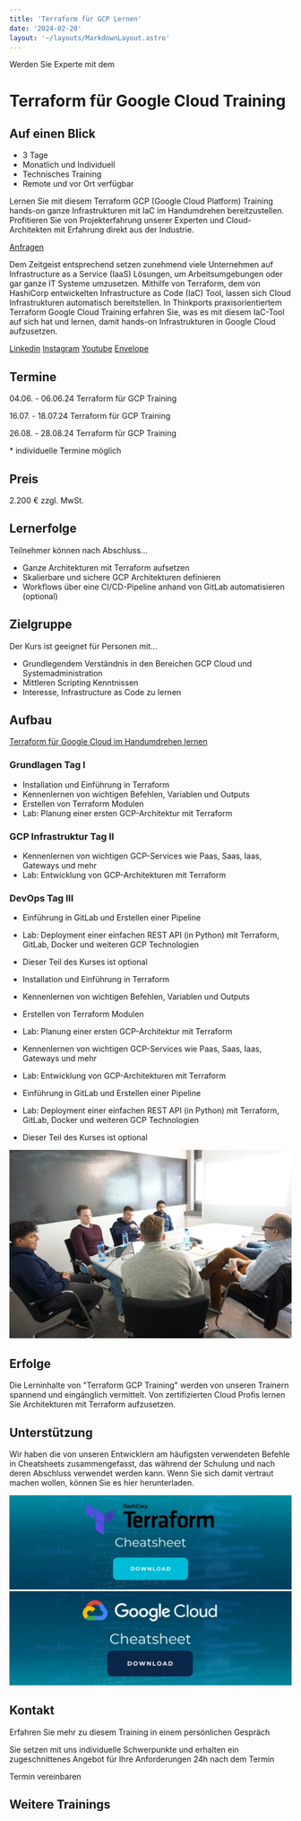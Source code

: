 ```yaml
---
title: 'Terraform für GCP Lernen'
date: '2024-02-20'
layout: '~/layouts/MarkdownLayout.astro'
---
```


Werden Sie Experte mit dem

# Terraform für Google Cloud Training

## Auf einen Blick

* 3 Tage
* Monatlich und Individuell
* Technisches Training
* Remote und vor Ort verfügbar

Lernen Sie mit diesem Terraform GCP (Google Cloud Platform) Training hands-on ganze Infrastrukturen mit IaC im Handumdrehen bereitzustellen. Profitieren Sie von Projekterfahrung unserer Experten und Cloud-Architekten mit Erfahrung direkt aus der Industrie.

[Anfragen](#sec1)

Dem Zeitgeist entsprechend setzen zunehmend viele Unternehmen auf Infrastructure as a Service (IaaS) Lösungen, um Arbeitsumgebungen oder gar ganze IT Systeme umzusetzen. Mithilfe von Terraform, dem von HashiCorp entwickelten Infrastructure as Code (IaC) Tool, lassen sich Cloud Infrastrukturen automatisch bereitstellen. In Thinkports praxisorientiertem Terraform Google Cloud Training erfahren Sie, was es mit diesem IaC-Tool auf sich hat und lernen, damit hands-on Infrastrukturen in Google Cloud aufzusetzen.

[](#linksection)[Linkedin](https://www.linkedin.com/company/11759873) [Instagram](https://www.instagram.com/thinkport/) [Youtube](https://www.youtube.com/channel/UCnke3WYRT6bxuMK2t4jw2qQ) [Envelope](mailto:tdrechsel@thinkport.digital)

## Termine

04.06. - 06.06.24 Terraform für GCP Training

16.07. - 18.07.24 Terraform für GCP Training

26.08. - 28.08.24 Terraform für GCP Training

\* individuelle Termine möglich

## Preis

2.200 € zzgl. MwSt.

## Lernerfolge

Teilnehmer können nach Abschluss...

* Ganze Architekturen mit Terraform aufsetzen
* Skalierbare und sichere GCP Architekturen definieren
* Workflows über eine CI/CD-Pipeline anhand von GitLab automatisieren (optional)

## Zielgruppe

Der Kurs ist geeignet für Personen mit...

* Grundlegendem Verständnis in den Bereichen GCP Cloud und Systemadministration
* Mittleren Scripting Kenntnissen
* Interesse, Infrastructure as Code zu lernen

## Aufbau

[Terraform für Google Cloud im Handumdrehen lernen](https://www.hashicorp.com/)

### Grundlagen Tag I

* Installation und Einführung in Terraform
* Kennenlernen von wichtigen Befehlen, Variablen und Outputs
* Erstellen von Terraform Modulen
* Lab: Planung einer ersten GCP-Architektur mit Terraform

### GCP Infrastruktur Tag II

* Kennenlernen von wichtigen GCP-Services wie Paas, Saas, Iaas, Gateways und mehr
* Lab: Entwicklung von GCP-Architekturen mit Terraform

### DevOps Tag III

* Einführung in GitLab und Erstellen einer Pipeline
* Lab: Deployment einer einfachen REST API (in Python) mit Terraform, GitLab, Docker und weiteren GCP Technologien
* Dieser Teil des Kurses ist optional

* Installation und Einführung in Terraform
* Kennenlernen von wichtigen Befehlen, Variablen und Outputs
* Erstellen von Terraform Modulen
* Lab: Planung einer ersten GCP-Architektur mit Terraform

* Kennenlernen von wichtigen GCP-Services wie Paas, Saas, Iaas, Gateways und mehr
* Lab: Entwicklung von GCP-Architekturen mit Terraform

* Einführung in GitLab und Erstellen einer Pipeline
* Lab: Deployment einer einfachen REST API (in Python) mit Terraform, GitLab, Docker und weiteren GCP Technologien
* Dieser Teil des Kurses ist optional

![Sechs Personen, die an einem Tisch sitzen und offenbar verhandeln oder über Geschäfte sprechen.](images/DSC01530-1024x683.jpg)

## Erfolge

Die Lerninhalte von "Terraform GCP Training" werden von unseren Trainern spannend und eingänglich vermittelt. Von zertifizierten Cloud Profis lernen Sie Architekturen mit Terraform aufzusetzen.

## Unterstützung

Wir haben die von unseren Entwicklern am häufigsten verwendeten Befehle in Cheatsheets zusammengefasst, das während der Schulung und nach deren Abschluss verwendet werden kann. Wenn Sie sich damit vertraut machen wollen, können Sie es hier herunterladen.

[![Terraform cheatsheet klein bild](images/Terraform-2-1024x341.png)](https://thinkport.digital/wp-content/uploads/2023/10/Terraform_Cheatsheet.pdf)[![GCP cheatsheet klein bild](images/Google-Cloud-2-1-1024x341.png)](https://thinkport.digital/wp-content/uploads/2023/11/GoogleCloud_Cheatsheet.pdf)

## Kontakt

Erfahren Sie mehr zu diesem Training in einem persönlichen Gespräch

Sie setzen mit uns individuelle Schwerpunkte und erhalten ein zugeschnittenes Angebot für Ihre Anforderungen 24h nach dem Termin

Termin vereinbaren

## Weitere Trainings
